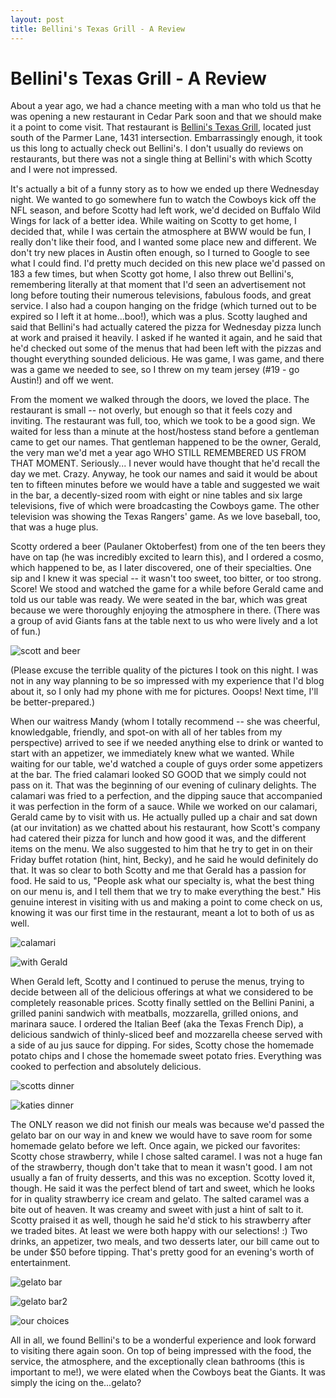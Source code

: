 ```yaml
---
layout: post
title: Bellini's Texas Grill - A Review
---
```


Bellini's Texas Grill - A Review
===============
About a year ago, we had a chance meeting with a man who told us that he was opening a new restaurant in Cedar Park soon and that we should make it a point to come visit. That restaurant is 
[Bellini's Texas Grill](http://www.bellinistexasgrill.com), located just south of the Parmer Lane, 1431 intersection. Embarrassingly enough, it took us this long to actually check out
Bellini's. I don't usually do reviews on restaurants, but there was not a single thing at Bellini's with which Scotty and I were not impressed. 

It's actually a bit of a funny story as to how we ended up there Wednesday night. We wanted to go somewhere fun to watch the Cowboys kick off the NFL season, and before Scotty had left work,
 we'd decided on Buffalo Wild Wings for lack of a better idea. While waiting on Scotty to get home, I decided that, while I was certain the atmosphere at BWW would be fun, I really don't like
their food, and I wanted some place new and different. We don't try new places in Austin often enough, so I turned to Google to see what I could find. I'd pretty much decided on this new 
place we'd passed on 183 a few times, but when Scotty got home, I also threw out Bellini's, remembering literally at that moment that I'd seen an advertisement not long before touting their 
numerous televisions, fabulous foods, and great service. I also had a coupon hanging on the fridge (which turned out to be expired so I left it at home...boo!), which was a plus. Scotty 
laughed and said that Bellini's had actually catered the pizza for Wednesday pizza lunch at work and praised it heavily. I asked if he wanted it again, and he said that he'd checked out some 
of the menus that had been left with the pizzas and thought everything sounded delicious. He was game, I was game, and there was a game we needed to see, so I threw on my team jersey 
(#19 - go Austin!) and off we went. 

From the moment we walked through the doors, we loved the place. The restaurant is small -- not overly, but enough so that it feels cozy and inviting. The restaurant was full, too, which we 
took to be a good sign. We waited for less than a minute at the host/hostess stand before a gentleman came to get our names. That gentleman happened to be the owner, Gerald, the very man 
we'd met a year ago WHO STILL REMEMBERED US FROM THAT MOMENT. Seriously... I never would have thought that he'd recall the day we met. Crazy. Anyway, he took our names and said it would be 
about ten to fifteen minutes before we would have a table and suggested we wait in the bar, a decently-sized room with eight or nine tables and six large televisions, five of which were 
broadcasting the Cowboys game. The other television was showing the Texas Rangers' game. As we love baseball, too, that was a huge plus. 

Scotty ordered a beer (Paulaner Oktoberfest) from one of the ten beers they have on tap (he was incredibly excited to learn this), and I ordered a cosmo, which happened to be, as I later 
discovered, one of their specialties. One sip and I knew it was special -- it wasn't too sweet, too bitter, or too strong. Score! We stood and watched the game for a while before Gerald came 
and told us our table was ready. We were seated in the bar, which was great because we were thoroughly enjoying the atmosphere in there. (There was a group of avid Giants fans at the table 
next to us who were lively and a lot of fun.) 

![scott and beer](http://i1230.photobucket.com/albums/ee481/ptkatz/Blog%20Pictures/IMG_1418.jpg)

(Please excuse the terrible quality of the pictures I took on this night. I was not in any way planning to be so impressed with my experience that I'd blog about it, so I only had my phone
with me for pictures. Ooops! Next time, I'll be better-prepared.) 

When our waitress Mandy (whom I totally recommend -- she was cheerful, knowledgable, friendly, and spot-on with all of her tables from my perspective) arrived to see if we needed anything 
else to drink or wanted to start with an appetizer, we immediately knew what we wanted. While waiting for our table, we'd watched a couple of guys order some appetizers at the bar. The fried 
calamari looked SO GOOD that we simply could not pass on it. That was the beginning of our evening of culinary delights. The calamari was fried to a perfection, and the dipping sauce that 
accompanied it was perfection in the form of a sauce. While we worked on our calamari, Gerald came by to visit with us. He actually pulled up a chair and sat down (at our invitation) as we 
chatted about his restaurant, how Scott's company had catered their pizza for lunch and how good it was, and the different items on the menu. We also suggested to him that he try to get in 
on their Friday buffet rotation (hint, hint, Becky), and he said he would definitely do that. It was so clear to both Scotty and me that Gerald has a passion for food. He said to us, "People 
ask what our specialty is, what the best thing on our menu is, and I tell them that we try to make everything the best." His genuine interest in visiting with us and making a point to come 
check on us, knowing it was our first time in the restaurant, meant a lot to both of us as well. 

![calamari](http://i1230.photobucket.com/albums/ee481/ptkatz/Blog%20Pictures/IMG_1420.jpg)

![with Gerald](http://i1230.photobucket.com/albums/ee481/ptkatz/Blog%20Pictures/IMG_1423.jpg)

When Gerald left, Scotty and I continued to peruse the menus, trying to decide between all of the delicious offerings at what we considered to be completely reasonable prices. Scotty finally 
settled on the Bellini Panini, a grilled panini sandwich with meatballs, mozzarella, grilled onions, and marinara sauce. I ordered the Italian Beef (aka the Texas French Dip), a delicious 
sandwich of thinly-sliced beef and mozzarella cheese served with a side of au jus sauce for dipping.  For sides, Scotty chose the homemade potato chips and I chose the homemade sweet potato 
fries. Everything was cooked to perfection and absolutely delicious. 

![scotts dinner](http://i1230.photobucket.com/albums/ee481/ptkatz/Blog%20Pictures/IMG_1422.jpg)

![katies dinner](http://i1230.photobucket.com/albums/ee481/ptkatz/Blog%20Pictures/IMG_1421.jpg)

The ONLY reason we did not finish our meals was because we'd passed the gelato bar on our way in and knew we would have 
to save room for some homemade gelato before we left. Once again, we picked our favorites: Scotty chose strawberry, while I chose salted caramel. I was not a huge fan of the strawberry, 
though don't take that to mean it wasn't good. I am not usually a fan of fruity desserts, and this was no exception. Scotty loved it, though. He said it was the perfect blend of tart and 
sweet, which he looks for in quality strawberry ice cream and gelato. The salted caramel was a bite out of heaven. It was creamy and sweet with just a hint of salt to it. Scotty praised it 
as well, though he said he'd stick to his strawberry after we traded bites. At least we were both happy with our selections! :) Two drinks, an appetizer, two meals, and two desserts later, 
our bill came out to be under $50 before tipping. That's pretty good for an evening's worth of entertainment. 

![gelato bar](http://i1230.photobucket.com/albums/ee481/ptkatz/Blog%20Pictures/IMG_1424.jpg)

![gelato bar2](http://i1230.photobucket.com/albums/ee481/ptkatz/Blog%20Pictures/IMG_1425.jpg)

![our choices](http://i1230.photobucket.com/albums/ee481/ptkatz/Blog%20Pictures/IMG_1427.jpg)

All in all, we found Bellini's to be a wonderful experience and look forward to visiting there again soon. On top of being impressed with the food, the service, the atmosphere, and the 
exceptionally clean bathrooms (this is important to me!), we were elated when the Cowboys beat the Giants. It was simply the icing on the...gelato?